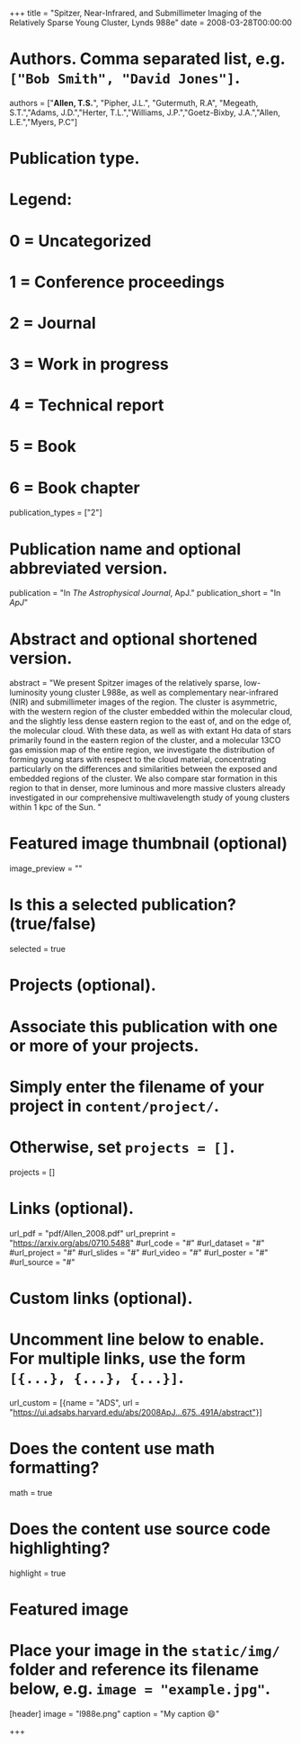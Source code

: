 +++
title = "Spitzer, Near-Infrared, and Submillimeter Imaging of the Relatively Sparse Young Cluster, Lynds 988e"
date = 2008-03-28T00:00:00

# Authors. Comma separated list, e.g. `["Bob Smith", "David Jones"]`.
authors = ["**Allen, T.S.**", "Pipher, J.L.", "Gutermuth, R.A", "Megeath, S.T.","Adams, J.D.","Herter, T.L.","Williams, J.P.","Goetz-Bixby, J.A.","Allen, L.E.","Myers, P.C"]

# Publication type.
# Legend:
# 0 = Uncategorized
# 1 = Conference proceedings
# 2 = Journal
# 3 = Work in progress
# 4 = Technical report
# 5 = Book
# 6 = Book chapter
publication_types = ["2"]

# Publication name and optional abbreviated version.
publication = "In *The Astrophysical Journal*, ApJ."
publication_short = "In *ApJ*"

# Abstract and optional shortened version.
abstract = "We present Spitzer images of the relatively sparse, low-luminosity young cluster L988e, as well as complementary near-infrared (NIR) and submillimeter images of the region. The cluster is asymmetric, with the western region of the cluster embedded within the molecular cloud, and the slightly less dense eastern region to the east of, and on the edge of, the molecular cloud. With these data, as well as with extant Hα data of stars primarily found in the eastern region of the cluster, and a molecular 13CO gas emission map of the entire region, we investigate the distribution of forming young stars with respect to the cloud material, concentrating particularly on the differences and similarities between the exposed and embedded regions of the cluster. We also compare star formation in this region to that in denser, more luminous and more massive clusters already investigated in our comprehensive multiwavelength study of young clusters within 1 kpc of the Sun. "

# Featured image thumbnail (optional)
image_preview = ""

# Is this a selected publication? (true/false)
selected = true

# Projects (optional).
#   Associate this publication with one or more of your projects.
#   Simply enter the filename of your project in `content/project/`.
#   Otherwise, set `projects = []`.
projects = []

# Links (optional).
url_pdf = "pdf/Allen_2008.pdf"
url_preprint = "https://arxiv.org/abs/0710.5488"
#url_code = "#"
#url_dataset = "#"
#url_project = "#"
#url_slides = "#"
#url_video = "#"
#url_poster = "#"
#url_source = "#"

# Custom links (optional).
#   Uncomment line below to enable. For multiple links, use the form `[{...}, {...}, {...}]`.
url_custom = [{name = "ADS", url = "https://ui.adsabs.harvard.edu/abs/2008ApJ...675..491A/abstract"}]

# Does the content use math formatting?
math = true

# Does the content use source code highlighting?
highlight = true

# Featured image
# Place your image in the `static/img/` folder and reference its filename below, e.g. `image = "example.jpg"`.
[header]
image = "l988e.png"
caption = "My caption :smile:"

+++

